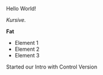 Hello World!

*Kursive.*

**Fat** 

* Element 1
* Element 2
* Element 3


Started our Intro with Control Version
